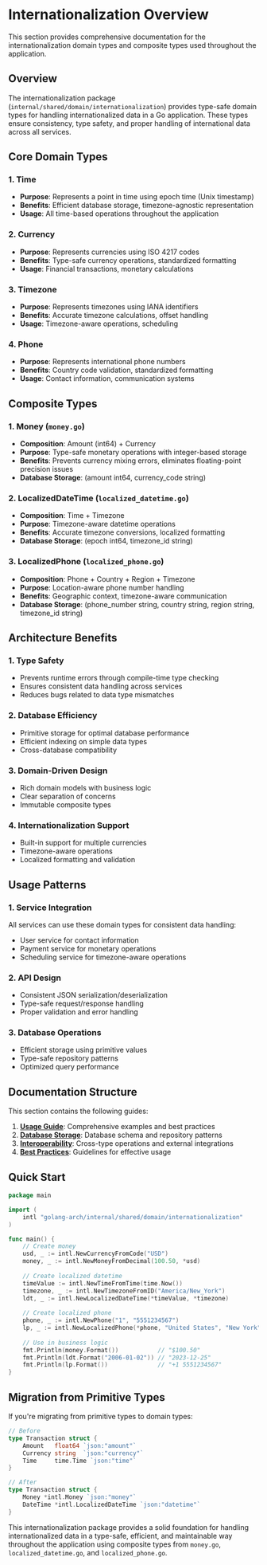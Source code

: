 # Internationalization Overview

This section provides comprehensive documentation for the internationalization domain types and composite types used throughout the application.

## Overview

The internationalization package (`internal/shared/domain/internationalization`) provides type-safe domain types for handling internationalized data in a Go application. These types ensure consistency, type safety, and proper handling of international data across all services.

## Core Domain Types

### 1. Time
- **Purpose**: Represents a point in time using epoch time (Unix timestamp)
- **Benefits**: Efficient database storage, timezone-agnostic representation
- **Usage**: All time-based operations throughout the application

### 2. Currency
- **Purpose**: Represents currencies using ISO 4217 codes
- **Benefits**: Type-safe currency operations, standardized formatting
- **Usage**: Financial transactions, monetary calculations

### 3. Timezone
- **Purpose**: Represents timezones using IANA identifiers
- **Benefits**: Accurate timezone calculations, offset handling
- **Usage**: Timezone-aware operations, scheduling

### 4. Phone
- **Purpose**: Represents international phone numbers
- **Benefits**: Country code validation, standardized formatting
- **Usage**: Contact information, communication systems

## Composite Types

### 1. Money (`money.go`)
- **Composition**: Amount (int64) + Currency
- **Purpose**: Type-safe monetary operations with integer-based storage
- **Benefits**: Prevents currency mixing errors, eliminates floating-point precision issues
- **Database Storage**: (amount int64, currency_code string)

### 2. LocalizedDateTime (`localized_datetime.go`)
- **Composition**: Time + Timezone
- **Purpose**: Timezone-aware datetime operations
- **Benefits**: Accurate timezone conversions, localized formatting
- **Database Storage**: (epoch int64, timezone_id string)

### 3. LocalizedPhone (`localized_phone.go`)
- **Composition**: Phone + Country + Region + Timezone
- **Purpose**: Location-aware phone number handling
- **Benefits**: Geographic context, timezone-aware communication
- **Database Storage**: (phone_number string, country string, region string, timezone_id string)

## Architecture Benefits

### 1. Type Safety
- Prevents runtime errors through compile-time type checking
- Ensures consistent data handling across services
- Reduces bugs related to data type mismatches

### 2. Database Efficiency
- Primitive storage for optimal database performance
- Efficient indexing on simple data types
- Cross-database compatibility

### 3. Domain-Driven Design
- Rich domain models with business logic
- Clear separation of concerns
- Immutable composite types

### 4. Internationalization Support
- Built-in support for multiple currencies
- Timezone-aware operations
- Localized formatting and validation

## Usage Patterns

### 1. Service Integration
All services can use these domain types for consistent data handling:
- User service for contact information
- Payment service for monetary operations
- Scheduling service for timezone-aware operations

### 2. API Design
- Consistent JSON serialization/deserialization
- Type-safe request/response handling
- Proper validation and error handling

### 3. Database Operations
- Efficient storage using primitive values
- Type-safe repository patterns
- Optimized query performance

## Documentation Structure

This section contains the following guides:

1. **[Usage Guide](02-usage-guide.md)**: Comprehensive examples and best practices
2. **[Database Storage](03-database-storage.md)**: Database schema and repository patterns
3. **[Interoperability](04-interoperability.md)**: Cross-type operations and external integrations
4. **[Best Practices](05-best-practices.md)**: Guidelines for effective usage

## Quick Start

```go
package main

import (
    intl "golang-arch/internal/shared/domain/internationalization"
)

func main() {
    // Create money
    usd, _ := intl.NewCurrencyFromCode("USD")
    money, _ := intl.NewMoneyFromDecimal(100.50, *usd)
    
    // Create localized datetime
    timeValue := intl.NewTimeFromTime(time.Now())
    timezone, _ := intl.NewTimezoneFromID("America/New_York")
    ldt, _ := intl.NewLocalizedDateTime(*timeValue, *timezone)
    
    // Create localized phone
    phone, _ := intl.NewPhone("1", "5551234567")
    lp, _ := intl.NewLocalizedPhone(*phone, "United States", "New York", *timezone)
    
    // Use in business logic
    fmt.Println(money.Format())           // "$100.50"
    fmt.Println(ldt.Format("2006-01-02")) // "2023-12-25"
    fmt.Println(lp.Format())              // "+1 5551234567"
}
```

## Migration from Primitive Types

If you're migrating from primitive types to domain types:

```go
// Before
type Transaction struct {
    Amount   float64 `json:"amount"`
    Currency string  `json:"currency"`
    Time     time.Time `json:"time"`
}

// After
type Transaction struct {
    Money *intl.Money `json:"money"`
    DateTime *intl.LocalizedDateTime `json:"datetime"`
}
```

This internationalization package provides a solid foundation for handling internationalized data in a type-safe, efficient, and maintainable way throughout the application using composite types from `money.go`, `localized_datetime.go`, and `localized_phone.go`.

